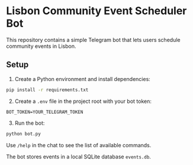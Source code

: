 # Lisbon Community Event Scheduler Bot

This repository contains a simple Telegram bot that lets users schedule community events in Lisbon.

## Setup

1. Create a Python environment and install dependencies:

```bash
pip install -r requirements.txt
```

2. Create a `.env` file in the project root with your bot token:

```
BOT_TOKEN=YOUR_TELEGRAM_TOKEN
```

3. Run the bot:

```bash
python bot.py
```

Use `/help` in the chat to see the list of available commands.

The bot stores events in a local SQLite database `events.db`.
